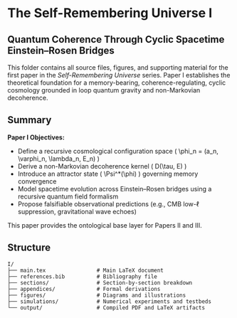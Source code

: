 # The Self-Remembering Universe I  
## Quantum Coherence Through Cyclic Spacetime Einstein–Rosen Bridges

This folder contains all source files, figures, and supporting material for the first paper in the *Self-Remembering Universe* series. Paper I establishes the theoretical foundation for a memory-bearing, coherence-regulating, cyclic cosmology grounded in loop quantum gravity and non-Markovian decoherence.

## Summary

**Paper I Objectives:**

- Define a recursive cosmological configuration space \( \phi_n = (a_n, \varphi_n, \lambda_n, E_n) \)
- Derive a non-Markovian decoherence kernel \( D(\tau, E) \)
- Introduce an attractor state \( \Psi^*(\phi) \) governing memory convergence
- Model spacetime evolution across Einstein–Rosen bridges using a recursive quantum field formalism
- Propose falsifiable observational predictions (e.g., CMB low-ℓ suppression, gravitational wave echoes)

This paper provides the ontological base layer for Papers II and III.

## Structure

```text
I/
├── main.tex                # Main LaTeX document
├── references.bib          # Bibliography file
├── sections/               # Section-by-section breakdown
├── appendices/             # Formal derivations
├── figures/                # Diagrams and illustrations
├── simulations/            # Numerical experiments and testbeds
└── output/                 # Compiled PDF and LaTeX artifacts

